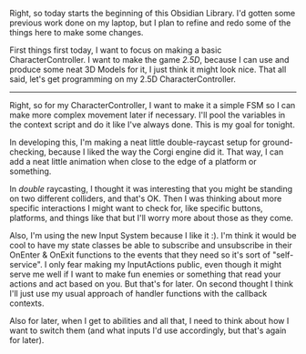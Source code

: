 Right, so today starts the beginning of this Obsidian Library. I'd gotten some previous work done on my laptop, but I plan to refine and redo some of the things here to make some changes.

First things first today, I want to focus on making a basic CharacterController. I want to make the game *2.5D*, because I can use and produce some neat 3D Models for it, I just think it might look nice. That all said, let's get programming on my 2.5D CharacterController.

---

Right, so for my CharacterController, I want to make it a simple FSM so I can make more complex movement later if necessary. I'll pool the variables in the context script and do it like I've always done. This is my goal for tonight.

In developing this, I'm making a neat little double-raycast setup for ground-checking, because I liked the way the Corgi engine did it. That way, I can add a neat little animation when close to the edge of a platform or something.

In *double* raycasting, I thought it was interesting that you might be standing on two different colliders, and that's OK. Then I was thinking about more specific interactions I might want to check for, like specific buttons, platforms, and things like that but I'll worry more about those as they come.

Also, I'm using the new Input System because I like it :). I'm think it would be cool to have my state classes be able to subscribe and unsubscribe in their OnEnter & OnExit functions to the events that they need so it's sort of "self-service". I only fear making my InputActions public, even though it might serve me well if I want to make fun enemies or something that read your actions and act based on you. But that's for later.
On second thought I think I'll just use my usual approach of handler functions with the callback contexts.

Also for later, when I get to abilities and all that, I need to think about how I want to switch them (and what inputs I'd use accordingly, but that's again for later).